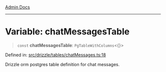 [Admin Docs](/)

***

# Variable: chatMessagesTable

> `const` **chatMessagesTable**: `PgTableWithColumns`\<\{\}\>

Defined in: [src/drizzle/tables/chatMessages.ts:18](https://github.com/PalisadoesFoundation/talawa-api/blob/5c2e90552414053c7e52a1a2621c3724f43bf6ad/src/drizzle/tables/chatMessages.ts#L18)

Drizzle orm postgres table definition for chat messages.
